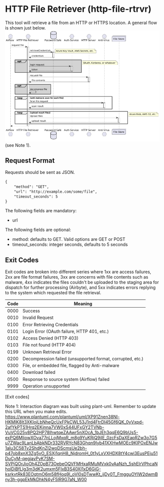 # HTTP File Retriever (http-file-rtrvr)
This tool will retrieve a file from an HTTP or HTTPS location. A general flow is shown just below.
![Interaction Diagram](interaction-diagram.png "HTTP File Retriever interaction diagram") (see Note 1).

## Request Format
Requests should be sent as JSON.

    {
        "method": "GET",
        "url": "http://example.com/some/file",
        "timeout_seconds": 5
    }

The following fields are mandatory:
- url

The following fields are optional:
- method: defaults to GET. Valid options are GET or POST
- timeout_seconds: integer seconds, defaults to 5 seconds


## Exit Codes
Exit codes are broken into different series where 1xx are access failures, 2xx are file format failures, 3xx are concerns with file contents such as malware, 4xx indicates the files couldn't be uploaded to the staging area for dispatch for further processing (Airbyte), and 5xx indicates errors replying to the system which requested the file retrieval.


| Code | Meaning                                                     |
|------|-------------------------------------------------------------|
| 0000 | Success                                                     |
| 0010 | Invalid Request                                             |
| 0100 | Error Retrieving Credentials                                |
| 0101 | Login Error (OAuth failure, HTTP 401, etc.)                 |
| 0102 | Access Denied (HTTP 403)                                    |
| 0103 | File not found (HTTP 404)                                   |
| 0199 | Unknown Retrieval Error                                     |
| 0200 | Decompression failed (unsupported format, corrupted, etc.)  |
| 0300 | File, or embedded file, flagged by Anti-malware             |
| 0400 | Download failed                                             |
| 0500 | Response to source system (Airflow) failed                  |
| 9999 | Operation unsupported                                       |
[Exit codes]


Note 1: Interaction diagram was built using plant-uml. Remember to update this URL when you make edits. https://www.plantuml.com/plantuml/uml/XP91Znen38Nl-HKMlK8lt3XKIojLbNheQcUxFPkCWL53J1rd4FtrDI45Gf6QK_0yVxpd-2afYkPTS1Hrq2EKinna7VW0xS44UFxGY2TVNb-VuVCG25v8PQ2HP78IhwtqeZAAwr5nXOcA_1bJEh3qqE6Q9bUs5-exPQ6MliowXOva77nLLojMxqR_m8g9YuKRiQ9iIE_0zcFsDaXEapRZw3o7G5u7ZWac9LanLbAbkNDr332RVRYcN83Ghqn9Iyb41XXHwMOEc9KlPOxENJw1aIu3C58Tv2ShdKnZI2woDScmsUe2bh-p47ob8xnX3Zg5vO_ESXj1qnH8_NjdromH_0t1yLxVXHDX8tY4cwi3EusPEju51DuCyM-qegjavPyK7SM-SVPjQOrJioOh4ZOpB73OebeOQVFMHxaRMuMVxk0vAaNzh_5shElrVPhcaNholDiBfLIg3m3dK2umxm5FIxB3S40XI1xD6GiG-ksrkvtRk83EOqtmO6m58fHoq9l_oVl0sDTwwKt_ijDy0T_FmgguOYlW2dwmBny3h-ggpEkMkDhkN4yF5lR9G7aN_W00